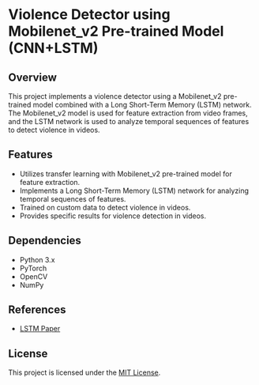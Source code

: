 # Violence Detector using Mobilenet_v2 Pre-trained Model (CNN+LSTM)

## Overview
This project implements a violence detector using a Mobilenet_v2 pre-trained model combined with a Long Short-Term Memory (LSTM) network. The Mobilenet_v2 model is used for feature extraction from video frames, and the LSTM network is used to analyze temporal sequences of features to detect violence in videos.

## Features
- Utilizes transfer learning with Mobilenet_v2 pre-trained model for feature extraction.
- Implements a Long Short-Term Memory (LSTM) network for analyzing temporal sequences of features.
- Trained on custom data to detect violence in videos.
- Provides specific results for violence detection in videos.


## Dependencies
- Python 3.x
- PyTorch
- OpenCV
- NumPy

## References
- [LSTM Paper](https://www.bioinf.jku.at/publications/older/2604.pdf)

## License
This project is licensed under the [MIT License](LICENSE).
